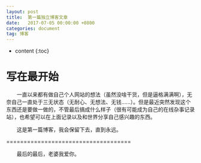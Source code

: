 ```yaml
---
layout: post
title:  第一篇独立博客文章
date:   2017-07-05 00:00:00 +0800
categories: document
tag: 博客
---
```


* content
{:toc}


写在最开始
====================================

&emsp;&emsp;一直以来都有做自己个人网站的想法（虽然没啥干货，但是逼格满满啊），无奈自己一直处于三无状态（无耐心、无想法、无钱......）。但是最近突然发现这个东西还是要做一做的，不管最后搞成什么样子（很有可能成为自己的在线杂事记录站），也希望可以在上面记录以及和世界分享自己感兴趣的东西。

&emsp;&emsp;这是第一篇博客，我会保留下去，直到永远。

====================================

&emsp;&emsp;最后的最后，老婆我爱你。






